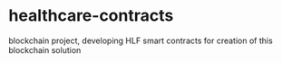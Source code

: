 # healthcare-contracts
blockchain project, developing HLF smart contracts for creation of this blockchain solution
